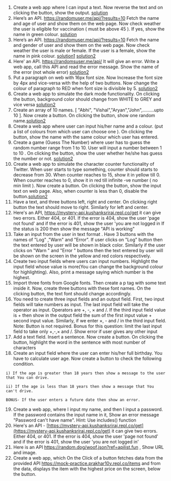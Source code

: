   1. Create a web app where I can input a text. Now reverse the text and on clicking the button, show the output. [solution](https://replit.com/@Vaibhav18Matere/splitreversejoin-for-loop#index.html)
  2. Here’s an API. https://randomuser.me/api/?results=10 Fetch the name and age of user and show them on the web page. Now check weather the user is eligible for vaccination ( must be above 45 ). If yes, show the name in green colour. [solution](https://replit.com/@Vaibhav18Matere/API-name-agegreater45-vaccination)
  3. Here’s an API. https://randomuser.me/api/?results=10  Fetch the name and gender of user and show them on the web page. Now check weather the user is male or female. If the user is a female, show the name in pink colour. [solution1](https://replit.com/@Vaibhav18Matere/API-greater-malefemale-check-greater-color) [solution2](https://stackblitz.com/edit/react-mjdgs3?file=src/App.js)
  4. Here' an API. https://randomsuser.me/api/ It will give an error. Write a web app, call this API and read the error message. Show the name of the error (not whole error) [solution2](https://stackblitz.com/edit/react-m9hhs3?file=src/App.js)
  5. Put a paragraph on web with 16px font size. Now Increase the font size by 4px and vice-versa with the help of two buttons. Now change the colour of paragraph to RED when font size is divisible by 5. [solution2](https://stackblitz.com/edit/react-5rmuhe?file=src/App.js)
  6. Create a web app to simulate the dark mode functionality. On clicking the button, background color should change from WHITE to GREY and vice versa [solution2](https://stackblitz.com/edit/react-wkx9wz?file=src/App.js)
  7. Create an array of 10 names. [ "Abhi", "Vishal","Aryan","John",.........upto 10 ]. Now create a button. On clicking the button, show one random name.[solution2](https://stackblitz.com/edit/react-m2wrmh?file=src/App.js)
  8. Create a web app where user can input his/her name and a colour. (put a list of colours from which user can choose one ). On clicking the button, show the name with the same colour which user has entered.
  9. Create a game (Guess The Number) where user has to guess the random number range from 1 to 10. User will input a number between 1 to 10 . On clicking the button, show the user whether he/she has guess the number or not. [solution2](https://stackblitz.com/edit/web-platform-p4xuqs?file=script.js)
  10. Create a web app to simulate the character counter functionality of Twitter. When user starts to type something, counter should starts to decrease from 30. When counter reaches to 15, show it in yellow till 0. When counter reaches to 0, show it in red till infinite -ve number ( no min limit ). Now create a button. On clicking the button, show the input text on web page. Also, when counter is less than 0, disable the button.[solution2](https://stackblitz.com/edit/react-8enkr9?file=src/App.js)
  11.  Have a text, and three buttons left, right and center. On clicking right button the text should move to right. Similarly for left and center.
  12.  Here's an API, https://mystery-api.kushanksriraj.repl.co/get it can give two errors. Either 404, or 401. If the error is 404, show the user 'page not found' and if the error is 401, show the user 'you are not logged in  If the status is 200 then show the message "API is working"
  13.  Take an input from the user in text format . Have 3 buttons with the names of "Log" ,"Warn" and "Error". If user clicks on "Log" button then the text entered by user will be shown in black color. Similarly if the user clicks on "Warn " and "Error " buttons then the text entered by user will be shown on the screen in the yellow and red colors respectively.
  14.  Create two input fields where users can input numbers. Highlight the input field whose value is more(You can change the background colour for highlighting). Also, print a message saying which number is the highest.
  15.  Import three fonts from Google fonts. Then create a p tag with some text inside it. Now, create three buttons with these font names. On the clicking button, the text font should change accordingly.
  16.  You need to create three input fields and an output field. First, two input fields will take numbers as input. The last input field will take the operator as input. Operators are +, -, × and /. If the third input field value is + then show in the output field the sum of the first input value + second input value. Similarly, if we enter ×, - and / in the third input field. Note: Button is not required. Bonus for this question: limit the last input field to take only +,-,× and /. Show error if user gives any other input
  17.  Add a text field. Insert a sentence. Now create a button. On clicking the button, highlight the word in the sentence with most number of characters
  18.  Create an input field where the user can enter his/her full birthday. You have to calculate user age. Now create a button to check the following condition.
    
    i) If the age is greater than 18 years then show a message to the user that You can drive.
    
    ii) If the age is less than 18 years then show a message that You can't drive.
    
    BONUS- If the user enters a future date then show an error.
    
  19. Create a web app, where I input my name, and then I input a password. If the password contains the input name in it, Show an error message "Password can't have name". Hint: Use includes() function
  20. Here's an API - [https://mystery-api.kushanksriraj.repl.co/get](https://mystery-api.kushanksriraj.repl.co/get) it can give two errors. Either 404, or 401. If the error is 404, show the user 'page not found' and if the error is 401, show the user 'you are not logged in' 
  21. Here is an API https://random.dog/woof.json?ref=apilist.fun , Show URL and image.
  22. Create a web app, which On the Click of a button fetches data from the provided API https://mock-practice.prakhar10v.repl.co/items and from the data, displays the item with the highest price on the screen, below the button. 
    
